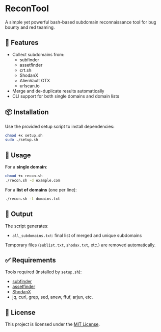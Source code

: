 # ReconTool

A simple yet powerful bash-based subdomain reconnaissance tool for bug bounty and red teaming.

## 🔧 Features

- Collect subdomains from:
  - subfinder
  - assetfinder
  - crt.sh
  - ShodanX
  - AlienVault OTX
  - urlscan.io
- Merge and de-duplicate results automatically
- CLI support for both single domains and domain lists

## 📦 Installation

Use the provided setup script to install dependencies:

```bash
chmod +x setup.sh
sudo ./setup.sh
````

## 🚀 Usage

For a **single domain**:

```bash
chmod +x recon.sh
./recon.sh -d example.com
```

For a **list of domains** (one per line):

```bash
./recon.sh -l domains.txt
```

## 📁 Output

The script generates:

* `all_subdomains.txt`: final list of merged and unique subdomains

Temporary files (`sublist.txt`, `shodax.txt`, etc.) are removed automatically.

## ✅ Requirements

Tools required (installed by `setup.sh`):

* [subfinder](https://github.com/projectdiscovery/subfinder)
* [assetfinder](https://github.com/tomnomnom/assetfinder)
* [ShodanX](https://github.com/sanjai-AK47/ShodanX)
* jq, curl, grep, sed, anew, ffuf, arjun, etc.

## 📄 License

This project is licensed under the [MIT License](LICENSE).
